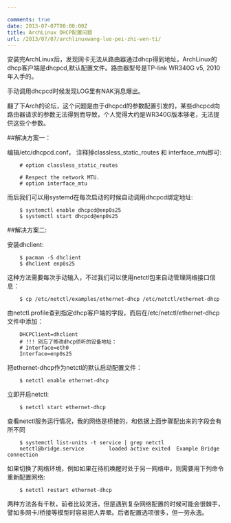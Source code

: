 ```yaml
---

comments: true
date: 2013-07-07T00:00:00Z
title: ArchLinux DHCP配置问题
url: /2013/07/07/archlinuxwang-luo-pei-zhi-wen-ti/
---
```


安装完ArchLinux后，发现网卡无法从路由器通过dhcp得到地址，ArchLinux的dhcp客户端是dhcpcd,默认配置文件。路由器型号是TP-link WR340G v5, 2010年入手的。

手动调用dhcpcd时候发现LOG里有NAK消息爆出。

翻了下Arch的论坛，这个问题是由于dhcpcd的参数配置引发的，某些dhcpcd向路由器请求的参数无法得到而导致，个人觉得大约是WR340G版本够老，无法提供这些个参数。

##解决方案一：

编辑/etc/dhcpcd.conf， 注释掉classless_static_routes 和 interface_mtu即可:

```
	# option classless_static_routes
	
	# Respect the network MTU.
	# option interface_mtu
```

而后我们可以用systemd在每次启动的时候自动调用dhcpcd绑定地址:

```
	$ systemctl enable dhcpcd@enp0s25
	$ systemctl start dhcpcd@enp0s25
```

##解决方案二:

安装dhclient:

```
	$ pacman -S dhclient
	$ dhclient enp0s25
```

这种方法需要每次手动输入，不过我们可以使用netctl包来自动管理网络接口信息：

```
	$ cp /etc/netctl/examples/ethernet-dhcp /etc/netctl/ethernet-dhcp
```

由netctl.profile查到指定dhcp客户端的字段，而后在/etc/netctl/ethernet-dhcp文件中添加：

```
	DHCPClient=dhclient
	# !!! 别忘了修改dhcp侦听的设备地址：
	# Interface=eth0
	Interface=enp0s25
```

把ethernet-dhcp作为netctl的默认启动配置文件：

```
	$ netctl enable ethernet-dhcp
```

立即开启netctl:

```
	$ netctl start ethernet-dhcp
```

查看netctl服务运行情况，我的网络是桥接的，和依据上面步骤配出来的字段会有所不同

```
	$ systemctl list-units -t service | grep netctl
	netctl@bridge.service        loaded active exited  Example Bridge connection
```


如果切换了网络环境，例如如果在待机唤醒时处于另一网络中，则需要用下列命令重新配置网络:

```
	$ netctl restart ethernet-dhcp
```

两种方法各有千秋，前者比较灵活，但是遇到复杂网络配置的时候可能会很棘手，譬如多网卡/桥接等模型时容易把人弄晕。后者配置选项很多，但一劳永逸。
